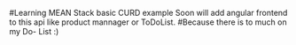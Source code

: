 #Learning MEAN Stack
basic CURD example 
Soon will add angular frontend to this api like product mannager or ToDoList.
#Because there is to much on my Do- List :)